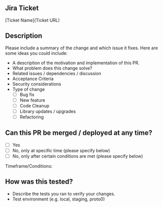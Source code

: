 ## Jira Ticket
[Ticket Name](Ticket URL)

## Description

Please include a summary of the change and which issue it fixes. Here are some ideas you could include:

- A description of the motivation and implementation of this PR.
- What problem does this change solve?
- Related issues / dependencies / discussion
- Acceptance Criteria
- Security considerations
- Type of change
    - [ ] Bug fix
    - [ ] New feature
    - [ ] Code Cleanup
    - [ ] Library updates / upgrades
    - [ ] Refactoring

## Can this PR be merged / deployed at any time?
- [ ] Yes
- [ ] No, only at specific time (please specify below)
- [ ] No, only after certain conditions are met (please specify below)

Timeframe/Conditions:

## How was this tested?
- Describe the tests you ran to verify your changes.
- Test environment (e.g. local, staging, proto0)
